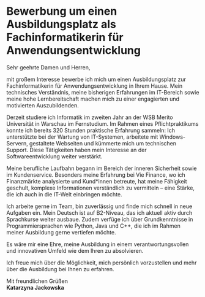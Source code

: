 # Bewerbung um einen Ausbildungsplatz als Fachinformatikerin für Anwendungsentwicklung

Sehr geehrte Damen und Herren,

mit großem Interesse bewerbe ich mich um einen Ausbildungsplatz zur Fachinformatikerin für Anwendungsentwicklung in Ihrem Hause. Mein technisches Verständnis, meine bisherigen Erfahrungen im IT-Bereich sowie meine hohe Lernbereitschaft machen mich zu einer engagierten und motivierten Auszubildenden.

Derzeit studiere ich Informatik im zweiten Jahr an der WSB Merito Universität in Warschau im Fernstudium. Im Rahmen eines Pflichtpraktikums konnte ich bereits 320 Stunden praktische Erfahrung sammeln: Ich unterstützte bei der Wartung von IT-Systemen, arbeitete mit Windows-Servern, gestaltete Webseiten und kümmerte mich um technischen Support. Diese Tätigkeiten haben mein Interesse an der Softwareentwicklung weiter verstärkt.

Meine berufliche Laufbahn begann im Bereich der inneren Sicherheit sowie im Kundenservice. Besonders meine Erfahrung bei Vie Finance, wo ich Finanzmärkte analysierte und Kund*innen betreute, hat meine Fähigkeit geschult, komplexe Informationen verständlich zu vermitteln – eine Stärke, die ich auch in die IT-Welt einbringen möchte.

Ich arbeite gerne im Team, bin zuverlässig und finde mich schnell in neue Aufgaben ein. Mein Deutsch ist auf B2-Niveau, das ich aktuell aktiv durch Sprachkurse weiter ausbaue. Zudem verfüge ich über Grundkenntnisse in Programmiersprachen wie Python, Java und C++, die ich im Rahmen meiner Ausbildung gerne vertiefen möchte.

Es wäre mir eine Ehre, meine Ausbildung in einem verantwortungsvollen und innovativen Umfeld wie dem Ihren zu absolvieren.

Ich freue mich über die Möglichkeit, mich persönlich vorzustellen und mehr über die Ausbildung bei Ihnen zu erfahren.

Mit freundlichen Grüßen  
**Katarzyna Jackowska**
